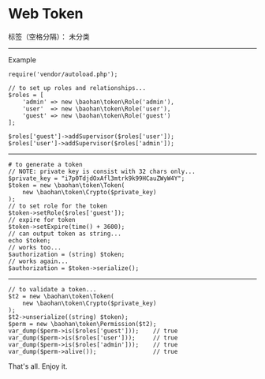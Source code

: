 ﻿# Web Token 

标签（空格分隔）： 未分类

---

Example
```
require('vendor/autoload.php');

// to set up roles and relationships...
$roles = [
    'admin' => new \baohan\token\Role('admin'),
    'user'  => new \baohan\token\Role('user'),
    'guest' => new \baohan\token\Role('guest')
];

$roles['guest']->addSupervisor($roles['user']);
$roles['user']->addSupervisor($roles['admin']);
```
--------------------------------------------------------------
```
# to generate a token
// NOTE: private key is consist with 32 chars only...
$private_key = "i7p0TdjdOxAfl3mtrk9k99HCauZWyW4Y";
$token = new \baohan\token\Token(
    new \baohan\token\Crypto($private_key)
);
// to set role for the token
$token->setRole($roles['guest']);
// expire for token
$token->setExpire(time() + 3600);
// can output token as string...
echo $token;
// works too...
$authorization = (string) $token; 
// works again...
$authorization = $token->serialize();
```
---------------------------------------------------------------
```
// to validate a token...
$t2 = new \baohan\token\Token(
    new \baohan\token\Crypto($private_key)
);
$t2->unserialize((string) $token);
$perm = new \baohan\token\Permission($t2);
var_dump($perm->is($roles['guest']));    // true
var_dump($perm->is($roles['user']));     // true
var_dump($perm->is($roles['admin']));    // true
var_dump($perm->alive());                // true
```

That's all.
Enjoy it.


